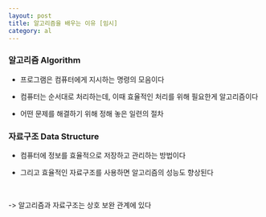 ```yaml
---
layout: post
title: 알고리즘을 배우는 이유 [임시]
category: al
---
```


### 알고리즘 Algorithm

- 프로그램은 컴퓨터에게 지시하는 명령의 모음이다

- 컴퓨터는 순서대로 처리하는데, 이때 효율적인 처리를 위해 필요한게 알고리즘이다

- 어떤 문제를 해결하기 위해 정해 놓은 일련의 절차


### 자료구조 Data Structure

- 컴퓨터에 정보를 효율적으로 저장하고 관리하는 방법이다

- 그리고 효율적인 자료구조를 사용하면 알고리즘의 성능도 향상된다

&nbsp;

-> 알고리즘과 자료구조는 상호 보완 관계에 있다


